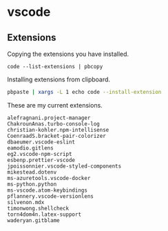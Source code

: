 # vscode

## Extensions

Copying the extensions you have installed.
```
code --list-extensions | pbcopy
```

Installing extensions from clipboard.
```bash
pbpaste | xargs -L 1 echo code --install-extension
```

These are my current extensions.
```
alefragnani.project-manager
ChakrounAnas.turbo-console-log
christian-kohler.npm-intellisense
CoenraadS.bracket-pair-colorizer
dbaeumer.vscode-eslint
eamodio.gitlens
eg2.vscode-npm-script
esbenp.prettier-vscode
jpoissonnier.vscode-styled-components
mikestead.dotenv
ms-azuretools.vscode-docker
ms-python.python
ms-vscode.atom-keybindings
pflannery.vscode-versionlens
silvenon.mdx
timonwong.shellcheck
torn4dom4n.latex-support
waderyan.gitblame
```
